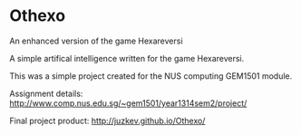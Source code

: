 Othexo
======

An enhanced version of the game Hexareversi

A simple artifical intelligence written for the game Hexareversi.

This was a simple project created for the NUS computing GEM1501 module.

Assignment details: 
http://www.comp.nus.edu.sg/~gem1501/year1314sem2/project/

Final project product:
http://juzkev.github.io/Othexo/

